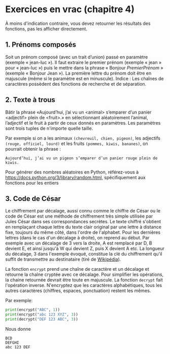 # Exercices en vrac (chapitre 4)

À moins d'indication contraire, vous devez retourner les résultats des fonctions, pas les afficher directement.

## 1. Prénoms composés

Soit un prénom composé (avec un trait d’union) passé en paramètre (exemple « jean-luc »). Il faut extraire le premier prénom (exemple « jean » pour « jean-luc ») puis le mettre dans la phrase « Bonjour *PremierPrénom* » (exemple « Bonjour Jean »). La première lettre du prénom doit être en majuscule (même si le paramètre est en minuscule). Indice : Les chaînes de caractères possèdent des fonctions de recherche et de séparation.

## 2. Texte à trous

Bâtir la phrase «Aujourd’hui, j’ai vu un \<animal\> s’emparer d’un panier \<adjectif\> plein de \<fruit\>.» en sélectionnant aléatoirement l’animal, l’adjectif et le fruit à partir de ceux donnés en paramètres. Les paramètres sont trois tuples de n'importe quelle taille.

Par exemple si on a les animaux `(chevreuil, chien, pigeon)`, les adjectifs `(rouge, officiel, lourd)` et les fruits `(pommes, kiwis, bananes)`, on pourrait obtenir la phrase :
```
Aujourd’hui, j’ai vu un pigeon s’emparer d’un panier rouge plein de kiwis.
```

Pour générer des nombres aléatoires en Python, référez-vous à https://docs.python.org/3/library/random.html, spécifiquement aux fonctions pour les entiers

## 3. Code de César

Le chiffrement par décalage, aussi connu comme le chiffre de César ou le code de César est une méthode de chiffrement très simple utilisée par Jules César dans ses correspondances secrètes. Le texte chiffré s'obtient en remplaçant chaque lettre du texte clair original par une lettre à distance fixe, toujours du même côté, dans l'ordre de l'alphabet. Pour les dernières lettres (dans le cas d'un décalage à droite), on reprend au début. Par exemple avec un décalage de 3 vers la droite, A est remplacé par D, B devient E, et ainsi jusqu'à W qui devient Z, puis X devient A etc. La longueur du décalage, 3 dans l'exemple évoqué, constitue la clé du chiffrement qu'il suffit de transmettre au destinataire (tiré de [Wikipédia](https://fr.wikipedia.org/wiki/Chiffrement_par_d%C3%A9calage)).

La fonction `encrypt` prend une chaîne de caractère et un décalage et retourne la chaîne cryptée avec ce décalage. Pour simplifier les opérations, la chaine retournée devrait être toute en majuscule. La fonction `decrypt` fait l'opération inverse. N'encryptez que les caractères alphabétiques, tous les autres caractères (chiffres, espaces, ponctuation) restent les mêmes.

Par exemple:
```python
print(encrypt("ABC", 1))
print(encrypt("abc 123 XYZ", 3))
print(decrypt("DEF 123 ABC", 3))
```
Nous donne
```
BCD
DEFGHI
abc 123 DEF
```
